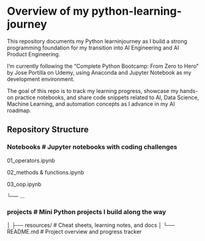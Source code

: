 # Overview of my python-learning-journey
This repository documents my Python learninjourney as I build a strong programming foundation for my transition into AI Engineering and AI Product Engineering.

I’m currently following the “Complete Python Bootcamp: From Zero to Hero” by Jose Portilla on Udemy, using Anaconda and Jupyter Notebook as my development environment.

The goal of this repo is to track my learning progress, showcase my hands-on practice notebooks, and share code snippets related to AI, Data Science, Machine Learning, and automation concepts as I advance in my AI roadmap.

## Repository Structure

### Notebooks # Jupyter notebooks with coding challenges  

01_operators.ipynb

02_methods & functions.ipynb

03_oop.ipynb

 └── ...

### projects               # Mini Python projects I build along the way
│
├── resources/                 # Cheat sheets, learning notes, and docs
│
└── README.md                  # Project overview and progress tracker
